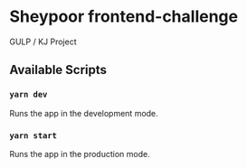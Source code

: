 # Sheypoor frontend-challenge

GULP / KJ Project

## Available Scripts

### `yarn dev`

Runs the app in the development mode.

### `yarn start`

Runs the app in the production mode.
